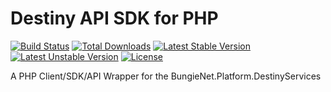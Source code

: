 # Destiny API SDK for PHP

[![Build Status](https://travis-ci.org/jtneal/destiny-sdk-php.svg)](https://travis-ci.org/jtneal/destiny-sdk-php)
[![Total Downloads](https://poser.pugx.org/necowebs/destiny-sdk-php/downloads)](https://packagist.org/packages/necowebs/destiny-sdk-php)
[![Latest Stable Version](https://poser.pugx.org/necowebs/destiny-sdk-php/v/stable)](https://packagist.org/packages/necowebs/destiny-sdk-php)
[![Latest Unstable Version](https://poser.pugx.org/necowebs/destiny-sdk-php/v/unstable)](https://packagist.org/packages/necowebs/destiny-sdk-php)
[![License](https://poser.pugx.org/necowebs/destiny-sdk-php/license)](https://packagist.org/packages/necowebs/destiny-sdk-php)

A PHP Client/SDK/API Wrapper for the BungieNet.Platform.DestinyServices
